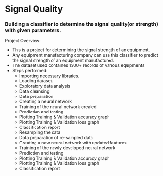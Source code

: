 # Signal Quality
<h3> Building a classifier to determine the signal quality(or strength) with given parameters.</h3>

Project Overview:<br>
<ul>
  <li>This is a project for determining the signal strength of an equipment.</li>
  <li>Any equipment manufacturing company can use this classifier to predict the signal strength of an equipment manufactured.</li>
  <li>The dataset used containes 1500+ records of various equipments.</li>
  <li>Steps performed:
    <ul>
      <li>Importing necessary libraries.</li>
      <li>Loading dataset.</li>
      <li>Exploratory data analysis</li>
      <li>Data cleansing</li>
      <li>Data preparation</li>
      <li>Creating a neural network</li>
      <li>Training of the neural network created</li>
      <li>Prediction and testing</li>
      <li>Plotting Training & Validation accuracy graph</li>
      <li>Plotting Training & Validation loss graph</li>
      <li>Classification report</li>
      <li>Resampling the data</li>
      <li>Data preparation of re-sampled data</li>
      <li>Creating a new neural network with updated features</li>
      <li>Training of the newly developed neural network</li>
      <li>Prediction and testing</li>
      <li>Plotting Training & Validation accuracy graph</li>
      <li>Plotting Training & Validation loss graph</li>
      <li>Classification report</li>
      
   </ul>
  </li>
